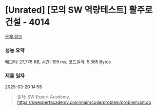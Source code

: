 # [Unrated] [모의 SW 역량테스트] 활주로 건설 - 4014 

[문제 링크](https://swexpertacademy.com/main/code/problem/problemDetail.do?contestProbId=AWIeW7FakkUDFAVH) 

### 성능 요약

메모리: 27,776 KB, 시간: 109 ms, 코드길이: 5,365 Bytes

### 제출 일자

2025-03-20 14:55



> 출처: SW Expert Academy, https://swexpertacademy.com/main/code/problem/problemList.do